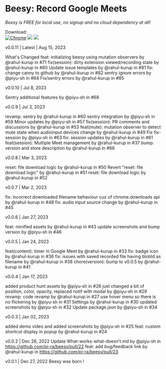 # Beesy: Record Google Meets

*Beesy is FREE for local use, no signup and no cloud dependency at all!*

Download: \
[![Chrome](https://img.shields.io/chrome-web-store/v/eabicnldgjknbifdgmnieblkbnggfnde)](https://chrome.google.com/webstore/detail/beesy-record-google-meets/eabicnldgjknbifdgmnieblkbnggfnde) ![](https://img.shields.io/chrome-web-store/stars/eabicnldgjknbifdgmnieblkbnggfnde) ![](https://img.shields.io/chrome-web-store/users/eabicnldgjknbifdgmnieblkbnggfnde)


v0.0.11 | Latest | Aug 15, 2023

What's Changed
feat: initializing beesy using mutation observers by @rahul-kurup in #71
fix(session): dirty extension viewed/recording state by @rahul-kurup in #80
Update issue templates by @rahul-kurup in #81
fix: change canny to github by @rahul-kurup in #82
sentry ignore errors by @piyu-sh in #84
Fix/sentry errors by @rahul-kurup in #85

v0.0.10 | Jul 8, 2023

Sentry additional features by @piyu-sh in #68

v0.0.9 | Jul 3, 2023

revamp: sentry by @rahul-kurup in #60
sentry integration by @piyu-sh in #59
Minor updates by @piyu-sh in #57
fix(session): PR comments and discussions by @rahul-kurup in #53
feat(mute): mutation observer to detect mute state when audioinput devices change by @rahul-kurup in #49
Fix fix-session by @piyu-sh in #63
fix: session updates by @rahul-kurup in #61
feat(session): Multiple Meet management by @rahul-kurup in #37
bump: version and store description by @rahul-kurup in #66

v0.0.8 | Mar 3, 2023

reset: file download logic by @rahul-kurup in #50
Revert "reset: file download logic" by @rahul-kurup in #51
reset: file download logic by @rahul-kurup in #52

v0.0.7 | Mar 2, 2023

fix: incorrect downloaded filename behaviour cuz of chrome.downloads api by @rahul-kurup in #48
fix: audio input source change by @rahul-kurup in #45

v0.0.6 | Jan 27, 2023

feat: minified assets by @rahul-kurup in #43
update screenshots and bump version by @piyu-sh in #46

v0.0.5 | Jan 24, 2023

feat(content): timer in Google Meet by @rahul-kurup in #33
fix: badge icon by @rahul-kurup in #36
fix: issues with saved recorded file having blobId as filename by @rahul-kurup in #38
chore(version): bump to v0.0.5 by @rahul-kurup in #41

v0.0.4 | Jan 17, 2023

added product hunt assets by @piyu-sh in #26
just changed a bit of position, color, opacity, replaced notif with modal by @piyu-sh in #29
revamp: code revamp by @rahul-kurup in #27
use hover menu so there is no flickering by @piyu-sh in #31
Settings by @rahul-kurup in #30
updated screenshots by @piyu-sh in #32
Update package.json by @piyu-sh in #34

v0.0.3 | Jan 02, 2023

added demo video and added screenshots by @piyu-sh in #25
feat: custom shortcut display in popup by @rahul-kurup in #24

v0.0.2 | Dec 28, 2022
Update What-works-what-doesn't.md by @piyu-sh in https://github.com/pi-ra/beesy/pull/22
feat: add bug/feedback link by @rahul-kurup in https://github.com/pi-ra/beesy/pull/23

v0.0.1 | Dec 27, 2022 
Beesy was born !
